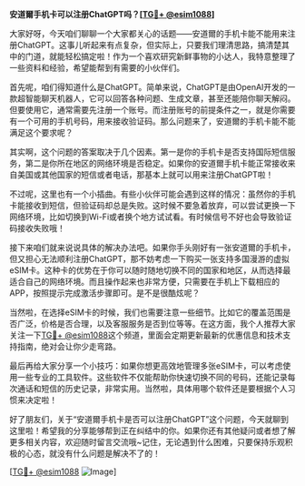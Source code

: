 **安道爾手机卡可以注册ChatGPT吗？[[TG💪+ @esim1088](https://t.me/s/esim1088)]**

大家好呀，今天咱们聊聊一个大家都关心的话题——安道爾的手机卡能不能用来注册ChatGPT。这事儿听起来有点复杂，但实际上，只要我们理清思路，搞清楚其中的门道，就能轻松搞定啦！作为一个喜欢研究新鲜事物的小达人，我特意整理了一些资料和经验，希望能帮到有需要的小伙伴们。

首先呢，咱们得知道什么是ChatGPT。简单来说，ChatGPT是由OpenAI开发的一款超智能聊天机器人，它可以回答各种问题、生成文章，甚至还能陪你聊天解闷。但要使用它，通常需要先注册一个账号。而注册账号的前提条件之一，就是你需要有一个可用的手机号码，用来接收验证码。那么问题来了，安道爾的手机卡能不能满足这个要求呢？

其实啊，这个问题的答案取决于几个因素。第一是你的手机卡是否支持国际短信服务，第二是你所在地区的网络环境是否稳定。如果你的安道爾手机卡能正常接收来自美国或其他国家的短信或者电话，那基本上就可以用来注册ChatGPT啦！

不过呢，这里也有一个小插曲。有些小伙伴可能会遇到这样的情况：虽然你的手机卡能接收到短信，但验证码却总是失败。这时候不要急着放弃，可以尝试更换一下网络环境，比如切换到Wi-Fi或者换个地方试试看。有时候信号不好也会导致验证码接收失败哦！

接下来咱们就来说说具体的解决办法吧。如果你手头刚好有一张安道爾的手机卡，但又担心无法顺利注册ChatGPT，那不妨考虑一下购买一张支持多国漫游的虚拟eSIM卡。这种卡的优势在于你可以随时随地切换不同的国家和地区，从而选择最适合自己的网络环境。而且操作起来也非常方便，只需要在手机上下载相应的APP，按照提示完成激活步骤即可。是不是很酷炫呢？

当然啦，在选择eSIM卡的时候，我们也需要注意一些细节。比如它的覆盖范围是否广泛，价格是否合理，以及客服服务是否到位等等。在这方面，我个人推荐大家关注一下[TG💪+ @esim1088](https://t.me/s/esim1088)这个频道，里面会定期更新最新的优惠信息和技术支持指南，绝对会让你少走弯路。

最后再给大家分享一个小技巧：如果你想更高效地管理多张eSIM卡，可以考虑使用一些专业的工具软件。这些软件不仅能帮助你快速切换不同的号码，还能记录每次通话和短信的历史记录，非常实用。当然啦，具体用哪个软件还是要根据个人习惯来决定啦！

好了朋友们，关于“安道爾手机卡是否可以注册ChatGPT”这个问题，今天就聊到这里啦！希望我的分享能够帮到正在纠结中的你。如果你还有其他疑问或者想了解更多相关内容，欢迎随时留言交流哦~记住，无论遇到什么困难，只要保持乐观积极的心态，就没有什么问题是解决不了的！

[[TG💪+ @esim1088](https://t.me/s/esim1088) ![Image](https://i.postimg.cc/4NQfJmqS/Snipaste-2025-05-13-00-14-12.png)]